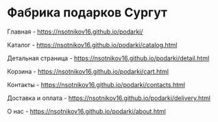 # Фабрика подарков Сургут

Главная - https://nsotnikov16.github.io/podarki/

Каталог - https://nsotnikov16.github.io/podarki/catalog.html

Детальная страница - https://nsotnikov16.github.io/podarki/detail.html

Корзина - https://nsotnikov16.github.io/podarki/cart.html

Контакты - https://nsotnikov16.github.io/podarki/contacts.html

Доставка и оплата - https://nsotnikov16.github.io/podarki/delivery.html

О нас - https://nsotnikov16.github.io/podarki/about.html